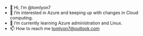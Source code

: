 - 👋 Hi, I’m @tomlyon7
- 👀 I’m interested in Azure and keeping up with changes in Cloud computing.
- 🌱 I’m currently learning Azure administration and Linux.
- 📫 How to reach me tomlyon7@outlook.com

<!---
tomlyon7/tomlyon7 is a ✨ special ✨ repository because its `README.md` (this file) appears on your GitHub profile.
You can click the Preview link to take a look at your changes.
--->
